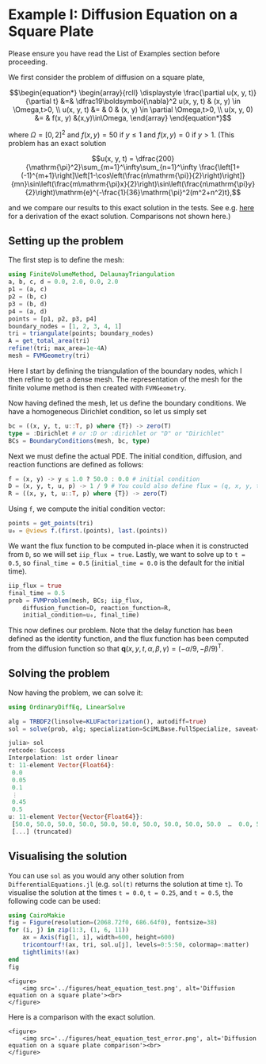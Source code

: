 # Example I: Diffusion Equation on a Square Plate

Please ensure you have read the List of Examples section before proceeding.

We first consider the problem of diffusion on a square plate,

```math
\begin{equation*}
\begin{array}{rcll}
\displaystyle
\frac{\partial u(x, y, t)}{\partial t} &=& \dfrac19\boldsymbol{\nabla}^2 u(x, y, t) & (x, y) \in \Omega,t>0, \\
u(x, y, t) &= & 0 & (x, y) \in \partial \Omega,t>0, \\
u(x, y, 0) &= & f(x, y) &(x,y)\in\Omega,
\end{array}
\end{equation*}
```

where $\Omega = [0, 2]^2$ and $f(x, y) = 50$ if $y \leq 1$ and $f(x, y) = 0$ if $y>1$. (This problem has an exact solution 

```math
u(x, y, t) = \dfrac{200}{\mathrm{\pi}^2}\sum_{m=1}^\infty\sum_{n=1}^\infty \frac{\left[1+(-1)^{m+1}\right]\left[1-\cos\left(\frac{n\mathrm{\pi}}{2}\right)\right]}{mn}\sin\left(\frac{m\mathrm{\pi}x}{2}\right)\sin\left(\frac{n\mathrm{\pi}y}{2}\right)\mathrm{e}^{-\frac{1}{36}\mathrm{\pi}^2(m^2+n^2)t},
```

and we compare our results to this exact solution in the tests. See e.g. [here](http://ramanujan.math.trinity.edu/rdaileda/teach/s12/m3357/lectures/lecture_3_6_short.pdf) for a derivation of the exact solution. Comparisons not shown here.)

## Setting up the problem 

The first step is to define the mesh:
```julia
using FiniteVolumeMethod, DelaunayTriangulation
a, b, c, d = 0.0, 2.0, 0.0, 2.0
p1 = (a, c)
p2 = (b, c)
p3 = (b, d)
p4 = (a, d)
points = [p1, p2, p3, p4]
boundary_nodes = [1, 2, 3, 4, 1]
tri = triangulate(points; boundary_nodes)
A = get_total_area(tri)
refine!(tri; max_area=1e-4A)
mesh = FVMGeometry(tri)
```

Here I start by defining the triangulation of the boundary nodes, which I then refine to get a dense mesh. The representation of the mesh for the finite volume method is then created with `FVMGeometry`.

Now having defined the mesh, let us define the boundary conditions. We have a homogeneous Dirichlet condition, so let us simply set
```julia
bc = ((x, y, t, u::T, p) where {T}) -> zero(T)
type = :Dirichlet # or :D or :dirichlet or "D" or "Dirichlet"
BCs = BoundaryConditions(mesh, bc, type)
```

Next we must define the actual PDE. The initial condition, diffusion, and reaction functions are defined as follows:
```julia
f = (x, y) -> y ≤ 1.0 ? 50.0 : 0.0 # initial condition 
D = (x, y, t, u, p) -> 1 / 9 # You could also define flux = (q, x, y, t, α, β, γ, p) -> (q[1] = -α/9; q[2] = -β/9)
R = ((x, y, t, u::T, p) where {T}) -> zero(T)
```
Using `f`, we compute the initial condition vector:
```julia
points = get_points(tri)
u₀ = @views f.(first.(points), last.(points))
```
We want the flux function to be computed in-place when it is constructed from `D`, so we will set `iip_flux = true`. Lastly, we want to solve up to `t = 0.5`, so `final_time = 0.5` (`initial_time = 0.0` is the default for the initial time). 
```julia
iip_flux = true
final_time = 0.5
prob = FVMProblem(mesh, BCs; iip_flux,
    diffusion_function=D, reaction_function=R,
    initial_condition=u₀, final_time)
```
This now defines our problem. Note that the delay function has been defined as the identity function, and the flux function has been computed from the diffusion function so that $\boldsymbol{q}(x, y, t, \alpha, \beta, \gamma) = (-\alpha/9,-\beta/9)^{\mathsf T}$.

## Solving the problem 

Now having the problem, we can solve it:
```julia
using OrdinaryDiffEq, LinearSolve

alg = TRBDF2(linsolve=KLUFactorization(), autodiff=true)
sol = solve(prob, alg; specialization=SciMLBase.FullSpecialize, saveat=0.05)
```
```julia
julia> sol
retcode: Success
Interpolation: 1st order linear
t: 11-element Vector{Float64}:
 0.0
 0.05
 0.1
 ⋮
 0.45
 0.5
u: 11-element Vector{Vector{Float64}}:
 [50.0, 50.0, 50.0, 50.0, 50.0, 50.0, 50.0, 50.0, 50.0, 50.0  …  0.0, 50.0, 50.0, 50.0, 0.0, 50.0, 50.0, 0.0, 0.0, 50.0]
 [...] (truncated)
```

## Visualising the solution 

You can use `sol` as you would any other solution from `DifferentialEquations.jl` (e.g. `sol(t)` returns the solution at time `t`). To visualise the solution at the times `t = 0.0`, `t = 0.25`, and `t = 0.5`, the following code can be used:
```julia
using CairoMakie
fig = Figure(resolution=(2068.72f0, 686.64f0), fontsize=38)
for (i, j) in zip(1:3, (1, 6, 11))
    ax = Axis(fig[1, i], width=600, height=600)
    tricontourf!(ax, tri, sol.u[j], levels=0:5:50, colormap=:matter)
    tightlimits!(ax)
end
fig
```

```@raw html
<figure>
    <img src='../figures/heat_equation_test.png', alt='Diffusion equation on a square plate'><br>
</figure>
```

Here is a comparison with the exact solution.

```@raw html
<figure>
    <img src='../figures/heat_equation_test_error.png', alt='Diffusion equation on a square plate comparison'><br>
</figure>
```